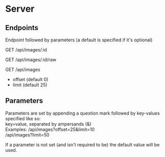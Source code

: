 # Server 

## Endpoints
Endpoint followed by parameters (a default is specified if it's optional)

GET /api/images/:id  

GET /api/images/:id/raw  

GET /api/images  
- offset (default 0)  
- limit  (default 25)

## Parameters

Parameters are set by appending a question mark followed by key-values specified like so:  
key=value, separated by ampersands (&)  
Examples: /api/images?offset=25&limit=10  
/api/images?limit=50  

If a parameter is not set (and isn't required to be) the default value will be used.